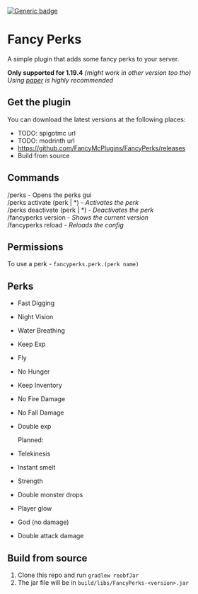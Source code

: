 [![Generic badge](https://img.shields.io/badge/version-1.0.0-green.svg)](https://shields.io/)

# Fancy Perks
A simple plugin that adds some fancy perks to your server.

**Only supported for 1.19.4** _(might work in other version too tho)_<br>
_Using [paper](https://papermc.io/downloads) is highly recommended_

## Get the plugin

You can download the latest versions at the following places:

- TODO: spigotmc url
- TODO: modrinth url
- https://github.com/FancyMcPlugins/FancyPerks/releases
- Build from source

## Commands

/perks - Opens the perks gui<br>
/perks activate (perk | *) - _Activates the perk_<br>
/perks deactivate (perk | *) - _Deactivates the perk_<br>
/fancyperks version - _Shows the current version_<br>
/fancyperks reload - _Reloads the config_<br>


## Permissions

To use a perk - ``fancyperks.perk.(perk name)``<br>

## Perks

- Fast Digging
- Night Vision
- Water Breathing
- Keep Exp
- Fly
- No Hunger
- Keep Inventory
- No Fire Damage
- No Fall Damage
- Double exp

  Planned:
- Telekinesis
- Instant smelt
- Strength
- Double monster drops
- Player glow
- God (no damage)
- Double attack damage

## Build from source
1. Clone this repo and run `gradlew reobfJar`
2. The jar file will be in `build/libs/FancyPerks-<version>.jar`
